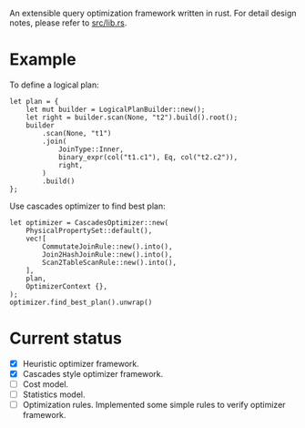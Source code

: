 An extensible query optimization framework written in rust. For detail design notes, please refer to [src/lib.rs](src/lib.rs).

# Example

To define a logical plan:

```
let plan = {
    let mut builder = LogicalPlanBuilder::new();
    let right = builder.scan(None, "t2").build().root();
    builder
        .scan(None, "t1")
        .join(
            JoinType::Inner,
            binary_expr(col("t1.c1"), Eq, col("t2.c2")),
            right,
        )
        .build()
};
```

Use cascades optimizer to find best plan:
```
let optimizer = CascadesOptimizer::new(
    PhysicalPropertySet::default(),
    vec![
        CommutateJoinRule::new().into(),
        Join2HashJoinRule::new().into(),
        Scan2TableScanRule::new().into(),
    ],
    plan,
    OptimizerContext {},
);
optimizer.find_best_plan().unwrap()
```

# Current status

- [x] Heuristic optimizer framework.
- [x] Cascades style optimizer framework.
- [ ] Cost model.
- [ ] Statistics model.
- [ ] Optimization rules. Implemented some simple rules to verify optimizer framework.
